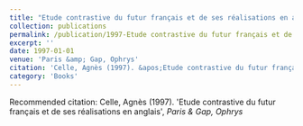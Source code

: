 ```yaml
---
title: "Etude contrastive du futur français et de ses réalisations en anglais"
collection: publications
permalink: /publication/1997-Etude contrastive du futur français et de ses réalisations en anglais
excerpt: ''
date: 1997-01-01
venue: 'Paris &amp; Gap, Ophrys'
citation: 'Celle, Agnès (1997). &apos;Etude contrastive du futur français et de ses réalisations en anglais&apos;, <i>Paris &amp; Gap, Ophrys</i>'
category: 'Books'
---
```

Recommended citation: Celle, Agnès (1997). 'Etude contrastive du futur français et de ses réalisations en anglais', <i>Paris & Gap, Ophrys</i>
